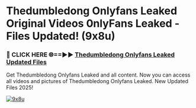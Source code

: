 # Thedumbledong Onlyfans Leaked Original Videos 0nlyFans Leaked - Files Updated! (9x8u)

<h3>🔴 CLICK HERE 🌐==►► <a href="https://tinyurl.com/x26r9saj" rel="nofollow">Thedumbledong Onlyfans Leaked Updated Files</a></h3>

Get Thedumbledong Onlyfans Leaked and all content. Now you can access all videos and pictures of Thedumbledong Onlyfans Leaked. New Updated Files 2025!

[![9x8u](https://i.imgur.com/LkgZPqh.gif)](https://tinyurl.com/x26r9saj)
